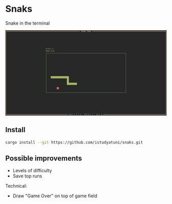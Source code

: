 # Snaks

Snake in the terminal

![](docs/screenshot.jpg)

## Install

```sh
cargo install --git https://github.com/istudyatuni/snaks.git
```

## Possible improvements

- Levels of difficulty
- Save top runs

Technical:

- Draw "Game Over" on top of game field
